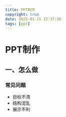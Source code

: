 ```yaml
---
title: PPT制作
copyright: true
date: 2022-01-15 15:37:38
tags: [ppt]
---
```


<!-- toc -->

# PPT制作

## 一、怎么做

### 常见问题

- 目标不清
- 结构混乱
- 展示不利

